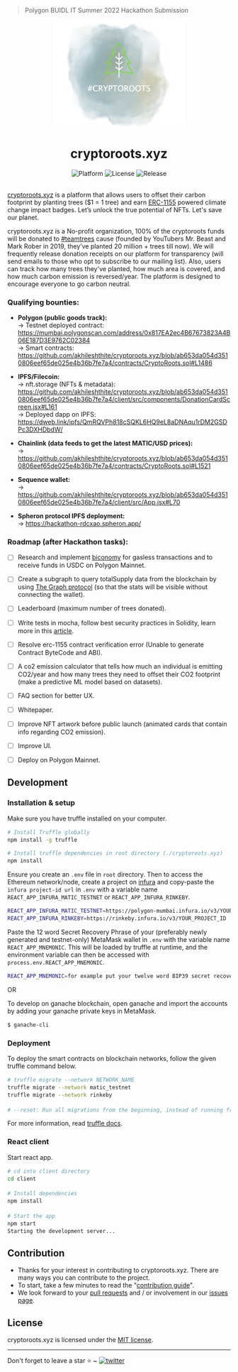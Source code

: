 > Polygon BUIDL IT Summer 2022 Hackathon Submission

<p align="center">
    <img align="center" src="/client/src/images/logo_header.png" width="300"></img>
</p>

<h1 align="center">cryptoroots.xyz</h1>

<div align="center">
    <img src="https://img.shields.io/badge/platform-polygon-purple.svg?style=flat-square" alt="Platform">
    <img src="https://img.shields.io/github/license/akhileshthite/cryptoroots.xyz?color=orange&style=flat-square" alt="License">
    <img src="https://img.shields.io/github/v/release/akhileshthite/cryptoroots.xyz?color=blue&style=flat-square" alt="Release">
</div><br>

[cryptoroots.xyz](https://cryptoroots.xyz/) is a platform that allows users to offset their carbon footprint by planting trees ($1 = 1 tree) and earn [ERC-1155](https://docs.openzeppelin.com/contracts/3.x/erc1155#:~:text=ERC1155%20is%20a%20novel%20token,their%20guides%20before%20moving%20on.) powered climate change impact badges. Let’s unlock the true potential of NFTs. Let's save our planet.

cryptoroots.xyz is a No-profit organization, 100% of the cryptoroots funds will be donated to [#teamtrees](https://teamtrees.org/) cause (founded by YouTubers Mr. Beast and Mark Rober in 2019, they’ve planted 20 million + trees till now). We will frequently release donation receipts on our platform for transparency (will send emails to those who opt to subscribe to our mailing list). Also, users can track how many trees they've planted, how much area is covered, and how much carbon emission is reversed/year. The platform is designed to encourage everyone to go carbon neutral.

### Qualifying bounties:
* **Polygon (public goods track):**
<br/>-> Testnet deployed contract: https://mumbai.polygonscan.com/address/0x817EA2ec4B67673823A4B06E187D3E9762C02384
<br/>-> Smart contracts: https://github.com/akhileshthite/cryptoroots.xyz/blob/ab653da054d3510806eef65de025e4b36b7fe7a4/contracts/CryptoRoots.sol#L1486

* **IPFS/Filecoin:**
<br/>-> nft.storage (NFTs & metadata): https://github.com/akhileshthite/cryptoroots.xyz/blob/ab653da054d3510806eef65de025e4b36b7fe7a4/client/src/components/DonationCardScreen.jsx#L161
<br/>-> Deployed dapp on IPFS: https://dweb.link/ipfs/QmRQVPh818cSQKL6HQ9eL8aDNAqu1rDM2GSDPc3DXHDbdW/

* **Chainlink (data feeds to get the latest MATIC/USD prices):**
<br/>-> https://github.com/akhileshthite/cryptoroots.xyz/blob/ab653da054d3510806eef65de025e4b36b7fe7a4/contracts/CryptoRoots.sol#L1521

* **Sequence wallet:**
<br/>-> https://github.com/akhileshthite/cryptoroots.xyz/blob/ab653da054d3510806eef65de025e4b36b7fe7a4/client/src/App.jsx#L70

* **Spheron protocol IPFS deployment:**
<br/>-> https://hackathon-rdcxao.spheron.app/

### Roadmap (after Hackathon tasks):
- [ ] Research and implement [biconomy](https://www.biconomy.io/) for gasless transactions and to receive funds in USDC on Polygon Mainnet.
- [ ] Create a subgraph to query totalSupply data from the blockchain by using [The Graph protocol](https://thegraph.com/en/) (so that the stats will be visible without connecting the wallet).
- [ ] Leaderboard (maximum number of trees donated).
- [ ] Write tests in mocha, follow best security practices in Solidity, learn more in this [article](https://consensys.net/blog/developers/solidity-best-practices-for-smart-contract-security/).
- [ ] Resolve erc-1155 contract verification error (Unable to generate Contract ByteCode and ABI).
- [ ] A co2 emission calculator that tells how much an individual is emitting CO2/year and how many trees they need to offset their CO2 footprint (make a predictive ML model based on datasets).
- [ ] FAQ section for better UX.
- [ ] Whitepaper.
- [ ] Improve NFT artwork before public launch (animated cards that contain info regarding CO2 emission).
- [ ] Improve UI.
- [ ] Deploy on Polygon Mainnet.


## Development

### Installation & setup

Make sure you have truffle installed on your computer.

```sh
# Install Truffle globally
npm install -g truffle
```

```sh
# Install truffle dependencies in root directory (./cryptoroots.xyz)
npm install
```

Ensure you create an `.env` file in `root` directory. Then to access the Ethereum network/node, create a project on [infura](https://infura.io/) and copy-paste the `infura project-id url` in `.env` with a variable name `REACT_APP_INFURA_MATIC_TESTNET` or `REACT_APP_INFURA_RINKEBY`.

```sh
REACT_APP_INFURA_MATIC_TESTNET=https://polygon-mumbai.infura.io/v3/YOUR_PROJECT_ID
REACT_APP_INFURA_RINKEBY=https://rinkeby.infura.io/v3/YOUR_PROJECT_ID
```

Paste the 12 word Secret Recovery Phrase of your (preferably newly generated and testnet-only) MetaMask wallet in `.env` with the variable name `REACT_APP_MNEMONIC`. This will be loaded by truffle at runtime, and the environment variable can then be accessed with `process.env.REACT_APP_MNEMONIC`.

```sh
REACT_APP_MNEMONIC=for example put your twelve word BIP39 secret recovery phrase here
```

OR

To develop on ganache blockchain, open ganache and import the accounts by adding your ganache private keys in MetaMask.

```sh
$ ganache-cli
```

### Deployment

To deploy the smart contracts on blockchain networks, follow the given truffle command below.

```sh
# truffle migrate --network NETWORK_NAME
truffle migrate --network matic_testnet
truffle migrate --network rinkeby

# --reset: Run all migrations from the beginning, instead of running from the last completed migration.

```

For more information, read [truffle docs](https://trufflesuite.com/docs/truffle/).

### React client

Start react app.

```sh
# cd into client directory
cd client

# Install dependencies
npm install

# Start the app
npm start
Starting the development server...
```

## Contribution

- Thanks for your interest in contributing to cryptoroots.xyz. There are many ways you can contribute to the project.
- To start, take a few minutes to read the "[contribution guide](https://github.com/akhileshthite/cryptoroots.xyz/blob/main/.github/CONTRIBUTING.md)".
- We look forward to your [pull requests](https://github.com/akhileshthite/cryptoroots.xyz/pulls) and / or involvement in our [issues page](https://github.com/akhileshthite/cryptoroots.xyz/issues).

## License

cryptoroots.xyz is licensed under the [MIT license](https://github.com/akhileshthite/cryptoroots.xyz/blob/main/LICENSE).

<hr>
Don't forget to leave a star ⭐️ ~ <a href="https://twitter.com/cryptoroots_xyz" target="_blank"><img src="https://img.shields.io/twitter/follow/cryptoroots_xyz?style=social" alt="twitter" /></a>
